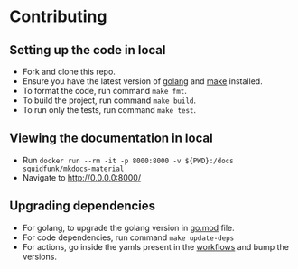 # Contributing

## Setting up the code in local

- Fork and clone this repo.
- Ensure you have the latest version of [golang](https://go.dev/) and [make](https://www.gnu.org/software/make/)
  installed.
- To format the code, run command `make fmt`.
- To build the project, run command `make build`.
- To run only the tests, run command `make test`.

## Viewing the documentation in local

- Run `docker run --rm -it -p 8000:8000 -v ${PWD}:/docs squidfunk/mkdocs-material`
- Navigate to http://0.0.0.0:8000/

## Upgrading dependencies

- For golang, to upgrade the golang version in [go.mod](./go.mod) file.
- For code dependencies, run command `make update-deps`
- For actions, go inside the yamls present in the [workflows](.github/workflows/) and bump the versions.